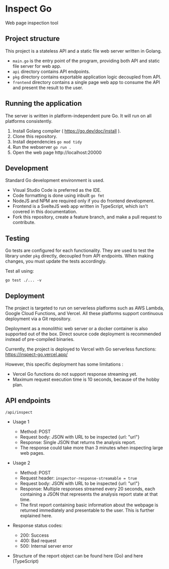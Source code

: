 # Inspect Go

Web page inspection tool

## Project structure

This project is a stateless API and a static file web server written in Golang.

- `main.go` is the entry point of the program, providing both API and static file server for web app.
- `api` directory contains API endpoints.
- `pkg` directory contains exportable application logic decoupled from API.
- `frontend` directory contains a single page web app to consume the API and present the result to the user.

## Running the application

The server is written in platform-independent pure Go. It will run on all platforms consistently.

1. Install Golang compiler ( https://go.dev/doc/install ).
2. Clone this repository.
3. Install dependencies `go mod tidy`
4. Run the webserver `go run .`
5. Open the web page http://localhost:20000

## Development

Standard Go development environment is used.

- Visual Studio Code is preferred as the IDE.
- Code formatting is done using inbuilt `go fmt`
- NodeJS and NPM are required only if you do frontend development.
- Frontend is a SvelteJS web app written in TypeScript, which isn't covered in this documentation.
- Fork this repository, create a feature branch, and make a pull request to contribute.

## Testing

Go tests are configured for each functionality. They are used to test the library under `pkg` directly, decoupled from API endpoints. When making changes, you must update the tests accordingly.

Test all using:

```
go test ./... -v
```

## Deployment

The project is targeted to run on serverless platforms such as AWS Lambda, Google Cloud Functions, and Vercel. All these platforms support continuous deployment via a Git repository.

Deployment as a monolithic web server or a docker container is also supported out of the box. Direct source code deployment is recommended instead of pre-compiled binaries.

Currently, the project is deployed to Vercel with Go serverless functions: https://inspect-go.vercel.app/

However, this specific deployment has some limitations :

- Vercel Go functions do not support response streaming yet.
- Maximum request execution time is 10 seconds, because of the hobby plan.

## API endpoints

```
/api/inspect
```

- Usage 1

  - Method: POST
  - Request body: JSON with URL to be inspected {url: "url"}
  - Response: Single JSON that returns the analysis report.
  - The response could take more than 3 minutes when inspecting large web pages.

- Usage 2

  - Method: POST
  - Request header: `inspector-response-streamable = true`
  - Request body: JSON with URL to be inspected {url: "url"}
  - Response: Multiple responses streamed every 20 seconds, each containing a JSON that represents the analysis report state at that time.
  - The first report containing basic information about the webpage is returned immediately and presentable to the user. This is further explained here.

- Response status codes:
  - 200: Success
  - 400: Bad request
  - 500: Internal server error
- Structure of the report object can be found here (Go) and here (TypeScript)
